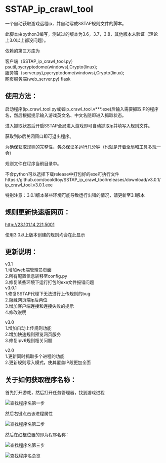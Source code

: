 # SSTAP_ip_crawl_tool
一个自动获取游戏远程ip，并自动写成SSTAP规则文件的脚本。

此脚本由python3编写，测试过的版本为3.6，3.7，3.8，其他版本未验证（理论上3.0以上都没问题）。

依赖的第三方库为

客户端（SSTAP_ip_crawl_tool.py）psutil,pycryptodome(windows),Crypto(linux);<br>
服务端（server.py),pycryptodome(windows),Crypto(linux);<br>
网页服务端(web_server.py) flask


使用方法：
-------
启动程序(ip_crawl_tool.py或者ip_crawl_tool.v***.exe)后输入需要抓取IP的程序名，然后根据提示输入游戏英文名、中文名随即进入抓取状态。

进入抓取状态后开启SSTAP全局进入游戏即可自动抓取ip并填写入规则文件。

获取到ip后关闭窗口即可退出程序。

为确保获取规则的完整性，务必保证多运行几分钟（也就是开着全局和工具多玩一会）

规则文件在程序当前目录中。

不会python可以选择下载release中打包好的exe可执行文件https://github.com/oooldtoy/SSTAP_ip_crawl_tool/releases/download/v3.0.1/ip_crawl_tool.v3.0.1.exe

特别注意：3.0.1版本某些环境可能导致运行出错的情况，请更新至3.1版本

规则更新快速版网页：
-------
http://23.101.14.221:5001

使用3.0以上版本创建的规则均会在此显示

更新说明：
-------
v3.1<br>
1.增加web端管理员页面<br>
2.所有配置信息转移至config.py<br>
3.修复某些环境下运行打包的exe文件报错问题<br>
v3.0.1<br>
1.修复SSTAP代理下无法进行上传规则的bug<br>
2.隐藏网页端ip后两位<br>
3.增加客户端连接和连接失败的提示<br>
4.修改说明

v3.0<br>
1.增加自动上传规则功能<br>
2.增加快速规则预览网页服务<br>
3.修复ipv6规则相关问题

v2.0<br>
1.更新同时抓取多个进程的功能<br>
2.更新规则写入模式，使其覆盖IP段更加全面

关于如何获取程序名称：
-------

首先打开游戏，然后打开任务管理器，找到游戏进程

![查找程序名第一步](https://raw.githubusercontent.com/oooldtoy/SSTAP_ip_crawl_tool/master/MD_IMG/1.png)

然后右键点击该进程属性

![查找程序名第二步](https://raw.githubusercontent.com/oooldtoy/SSTAP_ip_crawl_tool/master/MD_IMG/2.png)

然后在红框位置的即为程序名称：

![查找程序名第三步](https://raw.githubusercontent.com/oooldtoy/SSTAP_ip_crawl_tool/master/MD_IMG/3.png)

![查找程序名总览](https://raw.githubusercontent.com/oooldtoy/SSTAP_ip_crawl_tool/master/MD_IMG/4.png)
